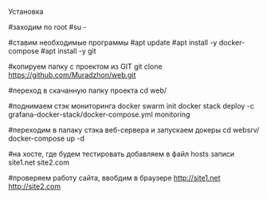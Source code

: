 Установка

#заходим по root
#su -

#ставим необходимые программы
#apt update
#apt install -y docker-compose
#apt install -y git

#копируем папку с проектом из GIT
git clone https://github.com/Muradzhon/web.git

#переход в скачанную папку проекта 
cd web/

#поднимаем стэк мониторинга
docker swarm init
docker stack deploy -c grafana-docker-stack/docker-compose.yml monitoring

#переходим в папаку стэка веб-сервера и запускаем докеры
cd websrv/
docker-compose up -d

#на хосте, где будем тестировать добавляем в файл hosts записи
<ip> site1.net
<ip> site2.com

#проверяем работу сайта, ввобдим в браузере
http://site1.net
http://site2.com
